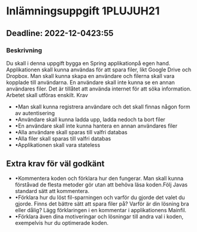 # Inlämningsuppgift 1PLUJUH21
## Deadline: 2022-12-0423:55


### Beskrivning

Du skall i denna uppgift bygga en Spring applikationpå egen hand.
Applikationen skall kunna användas för att spara filer, likt Google Drive och Dropbox. 
Man skall kunna skapa en användare och filerna skall vara kopplade till användarna. 
En användare skall inte kunna se en annan användares filer.
Det är tillåtet att använda internet för att söka information. 
Arbetet skall utföras enskilt.
Krav
* •Man skall kunna registrera användare och det skall finnas någon form av autentisering
* •Användare skall kunna ladda upp, ladda nedoch ta bort filer
* •En användare skall inte kunna hantera en annan användares filer
* •Alla användare skall sparas till valfri databas
* •Alla filer skall sparas till valfri databas
* •Applikationen skall vara stateless

## Extra krav för väl godkänt
* •Kommentera koden och förklara hur den fungerar. 
Man skall kunna förståvad de flesta metoder gör utan att behöva läsa koden.Följ Javas standard sätt att kommentera.
* •Förklara hur du löst fil-sparningen och varför du gjorde det valet du gjorde. Finns det bättre sätt att spara filer på? Varför är din lösning bra eller dålig? Lägg förklaringen i en kommentar i applikationens Mainfil.
* •Förklara även dina motiveringar och lösningar till andra val i koden, exempelvis hur du optimerade koden.